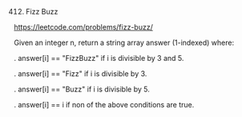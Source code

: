 412. Fizz Buzz

https://leetcode.com/problems/fizz-buzz/

Given an integer n, return a string array answer (1-indexed) where:

. answer[i] == "FizzBuzz" if i is divisible by 3 and 5.


. answer[i] == "Fizz" if i is divisible by 3.


. answer[i] == "Buzz" if i is divisible by 5.


. answer[i] == i if non of the above conditions are true.

